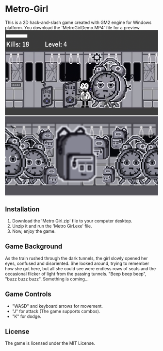 # Metro-Girl
This is a 2D hack-and-slash game created with GM2 engine for Windows platform. You download the 'MetroGirlDemo.MP4' file for a preview.
![Fighting](fighting.png)
![Game over](sprites/s_gameover/end.png)

## Installation
1. Download the 'Metro Girl.zip' file to your computer desktop.
2. Unzip it and run the 'Metro Girl.exe' file.
3. Now, enjoy the game.


## Game Background
As the train rushed through the dark tunnels, the girl slowly opened her eyes, confused and disoriented. She looked around, trying to remember how she got here, but all she could see were endless rows of seats and the occasional flicker of light from the passing tunnels. "Beep beep beep", "buzz buzz buzz". Something is coming...


## Game Controls
- "WASD" and keyboard arrows for movement.
- "J" for attack (The game supports combos).
- "K" for dodge.


## License
The game is licensed under the MIT License.

